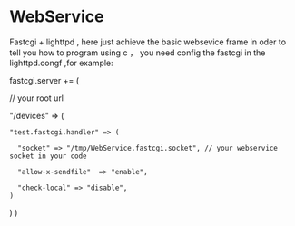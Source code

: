 # WebService

   Fastcgi + lighttpd , here just achieve the basic  websevice frame in oder to tell you
how to program using c ， you need config the fastcgi in the lighttpd.congf ,for example:

fastcgi.server += (

  // your root  url 
  
   "/devices" => (
   
    "test.fastcgi.handler" => (
    
      "socket" => "/tmp/WebService.fastcgi.socket", // your webservice socket in your code
      
      "allow-x-sendfile"  => "enable",
      
      "check-local" => "disable",
    )
  )
)

